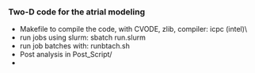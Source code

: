 


### Two-D code for the atrial modeling


- Makefile to compile the code, with CVODE, zlib, compiler: icpc (intel)\
- run jobs using slurm: sbatch run.slurm
- run job batches with: runbtach.sh
- Post analysis in Post_Script/
- 